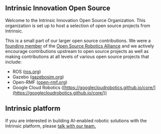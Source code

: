 ## Intrinsic Innovation Open Source

Welcome to the Intrinsic Innovation Open Source Organization. This organization is set up to host a selection of open source projects from Intrinsic.

This is a small part of our larger open source contributions. We were a [founding member](https://www.intrinsic.ai/blog/posts/supporting-the-open-source-robotics-alliance) of the [Open Source Robotics Alliance](http://osralliance.org) and we actively encourage contributions upstream to open source projects as well as making contributions at all levels of various open source projects that include: 

* ROS ([ros.org](http://ros.org))  
* Gazebo ([gazebosim.org](http://gazebosim.org))  
* Open-RMF ([open-rmf.org](http://open-rmf.org))  
* Google Cloud Robotics ([https://googlecloudrobotics.github.io/core/](https://googlecloudrobotics.github.io/core/)) 

## Intrinsic platform

If you are interested in building AI-enabled robotic solutions with the Intrinsic platform, please [talk with our team.](https://www.intrinsic.ai/contact) 
